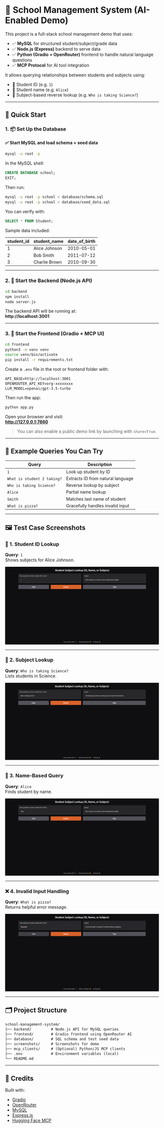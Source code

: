 # 🏫 School Management System (AI-Enabled Demo)

This project is a full-stack school management demo that uses:

- ✅ **MySQL** for structured student/subject/grade data
- ✅ **Node.js (Express)** backend to serve data
- ✅ **Python (Gradio + OpenRouter)** frontend to handle natural language questions
- ✅ **MCP Protocol** for AI tool integration

It allows querying relationships between students and subjects using:

- 🔢 Student ID (e.g. `1`)
- 🧍 Student name (e.g. `Alice`)
- 📘 Subject-based reverse lookup (e.g. `Who is taking Science?`)

---

## 🚀 Quick Start

### 1. 📦 Set Up the Database

#### ✅ Start MySQL and load schema + seed data

```bash
mysql -u root -p
```

In the MySQL shell:

```sql
CREATE DATABASE school;
EXIT;
```

Then run:

```bash
mysql -u root -p school < database/schema.sql
mysql -u root -p school < database/seed_data.sql
```

You can verify with:

```sql
SELECT * FROM Student;
```

Sample data included:

| student_id | student_name   | date_of_birth |
|------------|----------------|----------------|
| 1          | Alice Johnson  | 2010-05-01     |
| 2          | Bob Smith      | 2011-07-12     |
| 3          | Charlie Brown  | 2010-09-30     |

---

### 2. 🧠 Start the Backend (Node.js API)

```bash
cd backend
npm install
node server.js
```

The backend API will be running at:  
**http://localhost:3001**

---

### 3. 🤖 Start the Frontend (Gradio + MCP UI)

```bash
cd frontend
python3 -m venv venv
source venv/bin/activate
pip install -r requirements.txt
```

Create a `.env` file in the root or frontend folder with:

```env
API_BASE=http://localhost:3001
OPENROUTER_API_KEY=org-xxxxxxxx
LLM_MODEL=openai/gpt-3.5-turbo
```

Then run the app:

```bash
python app.py
```

Open your browser and visit:  
**http://127.0.0.1:7860**

> You can also enable a public demo link by launching with `share=True`.

---

## 🧪 Example Queries You Can Try

| Query                          | Description                                     |
|-------------------------------|-------------------------------------------------|
| `1`                           | Look up student by ID                          |
| `What is student 2 taking?`   | Extracts ID from natural language              |
| `Who is taking Science?`      | Reverse lookup by subject                      |
| `Alice`                       | Partial name lookup                            |
| `Smith`                       | Matches last name of student                   |
| `What is pizza?`              | Gracefully handles invalid input               |

---

## 🖼 Test Case Screenshots

### 🔢 1. Student ID Lookup

**Query**: `1`  
Shows subjects for Alice Johnson.

![ID 1](screenshots/ss1.png)

---

### 📘 2. Subject Lookup

**Query**: `Who is taking Science?`  
Lists students in Science.

![Science](screenshots/ss2.png)

---

### 🧍 3. Name-Based Query

**Query**: `Alice`  
Finds student by name.

![Alice](screenshots/ss3.png)

---

### ❌ 4. Invalid Input Handling

**Query**: `What is pizza?`  
Returns helpful error message.

![Error](screenshots/ss4.png)

---

## 🗂 Project Structure

```
school-management-system/
├── backend/         # Node.js API for MySQL queries
├── frontend/        # Gradio frontend using OpenRouter AI
├── database/        # SQL schema and test seed data
├── screenshots/     # Screenshots for demo
├── mcp_clients/     # (Optional) Python/JS MCP clients
├── .env             # Environment variables (local)
└── README.md
```

---

## 🤝 Credits

Built with:

- [Gradio](https://gradio.app)
- [OpenRouter](https://openrouter.ai)
- [MySQL](https://www.mysql.com/)
- [Express.js](https://expressjs.com/)
- [Hugging Face MCP](https://huggingface.co/learn/mcp-course/)